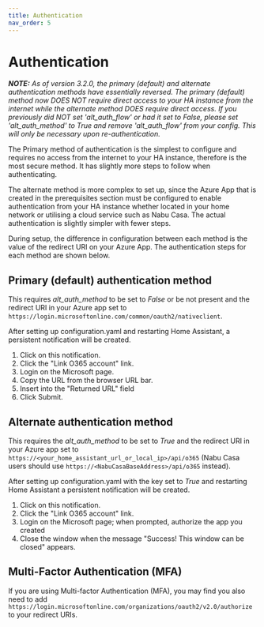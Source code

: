 ```yaml
---
title: Authentication
nav_order: 5
---
```


# Authentication
 _**NOTE:** As of version 3.2.0, the primary (default) and alternate authentication methods have essentially reversed. The primary (default) method now DOES NOT require direct access to your HA instance from the internet while the alternate method DOES require direct access. If you previously did NOT set 'alt_auth_flow' or had it set to False, please set 'alt_auth_method' to True and remove 'alt_auth_flow' from your config. This will only be necessary upon re-authentication._

The Primary method of authentication is the simplest to configure and requires no access from the internet to your HA instance, therefore is the most secure method. It has slightly more steps to follow when authenticating.

The alternate method is more complex to set up, since the Azure App that is created in the prerequisites section must be configured to enable authentication from your HA instance whether located in your home network or utilising a cloud service such as Nabu Casa. The actual authentication is slightly simpler with fewer steps.

During setup, the difference in configuration between each method is the value of the redirect URI on your Azure App. The authentication steps for each method are shown below.

## Primary (default) authentication method
This requires *alt_auth_method* to be set to *False* or be not present and the redirect URI in your Azure app set to `https://login.microsoftonline.com/common/oauth2/nativeclient`.

After setting up configuration.yaml and restarting Home Assistant, a persistent notification will be created.
1. Click on this notification.
2. Click the "Link O365 account" link.
3. Login on the Microsoft page.
4. Copy the URL from the browser URL bar.
5. Insert into the "Returned URL" field
6. Click Submit.

## Alternate authentication method
This requires the *alt_auth_method* to be set to *True* and the redirect URI in your Azure app set to `https://<your_home_assistant_url_or_local_ip>/api/o365` (Nabu Casa users should use `https://<NabuCasaBaseAddress>/api/o365` instead).

After setting up configuration.yaml with the key set to _True_ and restarting Home Assistant a persistent notification will be created.
1. Click on this notification.
2. Click the "Link O365 account" link.
3. Login on the Microsoft page; when prompted, authorize the app you created
4. Close the window when the message "Success! This window can be closed" appears.

## Multi-Factor Authentication (MFA)
If you are using Multi-factor Authentication (MFA), you may find you also need to add `https://login.microsoftonline.com/organizations/oauth2/v2.0/authorize` to your redirect URIs.
